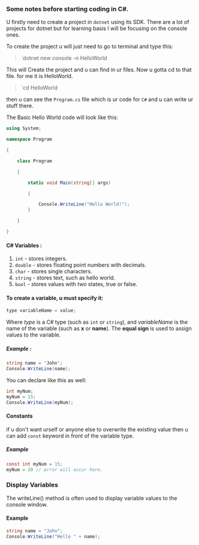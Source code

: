 ### Some notes before starting coding in C#.

U firstly need to create a project in `dotnet` using its SDK.  There are a lot of projects for dotnet but for learning basis I will be focusing on the console ones. 

To create the project u will just need to go to terminal and type this:

> `dotnet new console -n HelloWorld

This will Create the project and u can find in ur files. Now u gotta cd to that file. for me it is HelloWorld.

> `cd HelloWorld

then u can see the `Program.cs` file which is ur code for `C#` and u can write ur stuff there.

The Basic Hello World code will look like this:

``` C#
using System;

namespace Program

{

	class Program

	{

		static void Main(string[] args)

		{

			Console.WriteLine("Hello World!");
		}

	}

}
```

#### C# Variables :
1. `int` - stores integers.
2. `double` - stores floating point numbers with decimals.
3. `char` - stores single characters.
4. `string` - stores text, such as hello world.
5. `bool` - stores values with two states, true or false.

#### To create a variable, u must specify it:

``` C#
type variableName = value;
```

Where _type_ is a C# type (such as `int` or `string`), and _variableName_ is the name of the variable (such as **x** or **name**). The **equal sign** is used to assign values to the variable.

##### Example :
``` C#
string name = 'John';
Console.WriteLine(name);
```

You can declare like this as well:

```c#
int myNum;
myNum = 15;
Console.WriteLine(myNum);
```

#### Constants

if u don't want urself or anyone else to overwrite the existing value then u can add `const` keyword in front of the variable type.

##### Example
``` C#
const int myNum = 15;
myNum = 20 // error will occur here.
```



### Display Variables

The writeLine() method is often used to display variable values to the console window.

#### Example
``` C#
string name = "John";
Console.WriteLine("Hello " + name);
```
